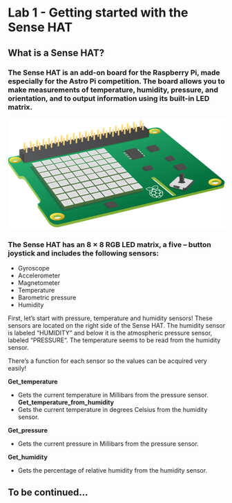 # Lab 1 - Getting started with the Sense HAT

## What is a Sense HAT?

### The Sense HAT is an add-on board for the Raspberry Pi, made especially for the Astro Pi competition. The board allows you to make measurements of temperature, humidity, pressure, and orientation, and to output information using its built-in LED matrix.

![Image of Sense HAT](/images/sense-hat.png)

### The Sense HAT has an 8 × 8 RGB LED matrix, a five – button joystick and includes the following sensors:
- Gyroscope
- Accelerometer
- Magnetometer
- Temperature
- Barometric pressure
- Humidity

First, let’s start with pressure, temperature and humidity sensors! These sensors are located on the right side of the Sense HAT. The humidity sensor is labeled “HUMIDITY” and below it is the atmospheric pressure sensor, labeled “PRESSURE”. The temperature seems to be read from the humidity sensor.

There’s a function for each sensor so the values can be acquired very easily!

**Get_temperature**
- Gets the current temperature in Millibars from the pressure sensor. 
**Get_temperature_from_humidity**
- Gets the current temperature in degrees Celsius from the humidity sensor.
 
**Get_pressure**
- Gets the current pressure in Millibars from the pressure sensor.
 
**Get_humidity**
- Gets the percentage of relative humidity from the humidity sensor.

## To be continued...
